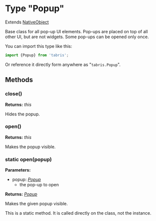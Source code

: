 ---
---
# Type "Popup"

Extends [NativeObject](NativeObject.md)

Base class for all pop-up UI elements. Pop-ups are placed on top of all other UI, but are not widgets. Some pop-ups can be opened only once.

You can import this type like this:
```js
import {Popup} from 'tabris';
```
Or reference it directly form anywhere as "`tabris.Popup`".
## Methods

### close()


**Returns:** *this*

Hides the popup.

### open()


**Returns:** *this*

Makes the popup visible.

### static open(popup)


**Parameters:** 

- popup: *[Popup](Popup.md)*
  - the pop-up to open

**Returns:** *[Popup](Popup.md)*

Makes the given popup visible.

This is a static method. It is called directly on the class, not the instance.

